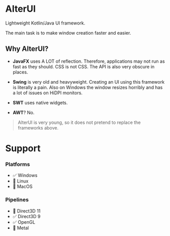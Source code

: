 # AlterUI

Lightweight Kotlin/Java UI framework.

The main task is to make window creation faster and easier.

## Why AlterUI?
- **JavaFX** uses A LOT of reflection. Therefore, applications may not run as fast as they should. CSS is not CSS. The API is also very obscure in places.

- **Swing** is very old and heavyweight. Creating an UI using this framework is literally a pain. Also on Windows the window resizes horribly and has a lot of issues on HiDPI monitors.

- **SWT** uses native widgets.

- **AWT**? No.

> AlterUI is very young, so it does not pretend to replace the frameworks above.

# Support

### Platforms
  - :white_check_mark: Windows
  - :white_square_button: Linux
  - :white_square_button: MacOS
  
### Pipelines
  - :white_square_button: Direct3D 11
  - :white_check_mark: Direct3D 9
  - :white_check_mark: OpenGL
  - :white_square_button: Metal
